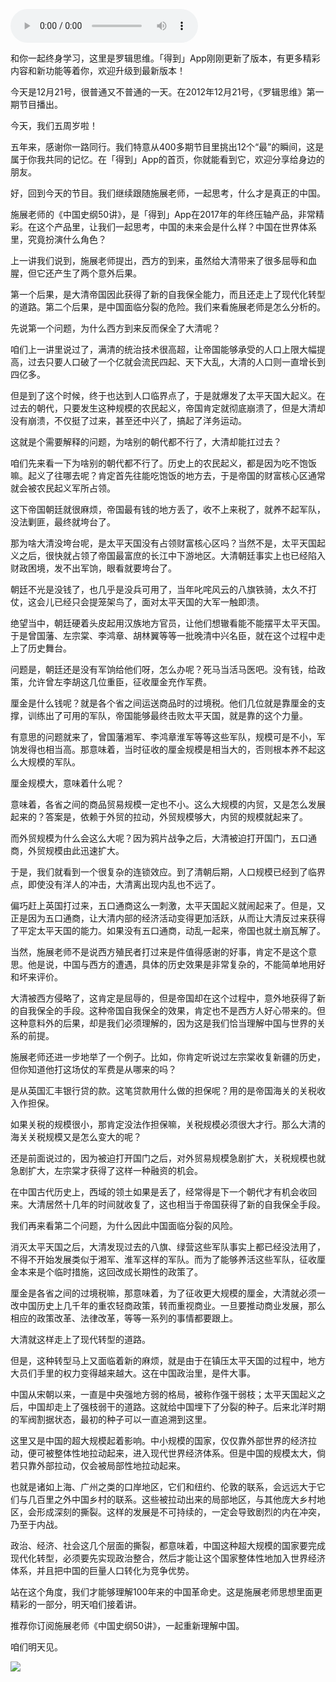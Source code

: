 <audio src="http://igetoss.cdn.igetget.com/mp3/201712/21/201712210055590709313443.mp3" controls="controls">您的浏览器不支持 audio 标签。</audio><p>和你一起终身学习，这里是罗辑思维。「得到」App刚刚更新了版本，有更多精彩内容和新功能等着你，欢迎升级到最新版本！</p><p>今天是12月21号，很普通又不普通的一天。在2012年12月21号，《罗辑思维》第一期节目播出。</p><p>今天，我们五周岁啦！</p><p>五年来，感谢你一路同行。我们特意从400多期节目里挑出12个“最”的瞬间，这是属于你我共同的记忆。在「得到」App的首页，你就能看到它，欢迎分享给身边的朋友。</p><p>好，回到今天的节目。我们继续跟随施展老师，一起思考，什么才是真正的中国。</p><p>施展老师的《中国史纲50讲》，是「得到」App在2017年的年终压轴产品，非常精彩。在这个产品里，让我们一起思考，中国的未来会是什么样？中国在世界体系里，究竟扮演什么角色？</p><p>上一讲我们说到，施展老师提出，西方的到来，虽然给大清带来了很多屈辱和血腥，但它还产生了两个意外后果。</p><p>第一个后果，是大清帝国因此获得了新的自我保全能力，而且还走上了现代化转型的道路。第二个后果，是中国面临分裂的危险。我们来看施展老师是怎么分析的。</p><p>先说第一个问题，为什么西方到来反而保全了大清呢？</p><p>咱们上一讲里说过了，满清的统治技术很高超，让帝国能够承受的人口上限大幅提高，过去只要人口破了一个亿就会流民四起、天下大乱，大清的人口则一直增长到四亿多。</p><p>但是到了这个时候，终于也达到人口临界点了，于是就爆发了太平天国大起义。在过去的朝代，只要发生这种规模的农民起义，帝国肯定就彻底崩溃了，但是大清却没有崩溃，不仅挺了过来，甚至还中兴了，搞起了洋务运动。</p><p>这就是个需要解释的问题，为啥别的朝代都不行了，大清却能扛过去？</p><p>咱们先来看一下为啥别的朝代都不行了。历史上的农民起义，都是因为吃不饱饭嘛。起义了往哪去呢？肯定首先往能吃饱饭的地方去，于是帝国的财富核心区通常就会被农民起义军所占领。</p><p>这下帝国朝廷就很麻烦，帝国最有钱的地方丢了，收不上来税了，就养不起军队，没法剿匪，最终就垮台了。</p><p>那为啥大清没垮台呢，是太平天国没有占领财富核心区吗？当然不是，太平天国起义之后，很快就占领了帝国最富庶的长江中下游地区。大清朝廷事实上也已经陷入财政困境，发不出军饷，眼看就要垮台了。</p><p>朝廷不光是没钱了，也几乎是没兵可用了，当年叱咤风云的八旗铁骑，太久不打仗，这会儿已经只会提笼架鸟了，面对太平天国的大军一触即溃。</p><p>绝望当中，朝廷硬着头皮起用汉族地方官员，让他们想辙看能不能摆平太平天国。于是曾国藩、左宗棠、李鸿章、胡林翼等等一批晚清中兴名臣，就在这个过程中走上了历史舞台。</p><p>问题是，朝廷还是没有军饷给他们呀，怎么办呢？死马当活马医吧。没有钱，给政策，允许曾左李胡这几位重臣，征收厘金充作军费。</p><p>厘金是什么钱呢？就是各个省之间运送商品时的过境税。他们几位就是靠厘金的支撑，训练出了可用的军队，帝国能够最终击败太平天国，就是靠的这个力量。</p><p>有意思的问题就来了，曾国藩湘军、李鸿章淮军等等这些军队，规模可是不小，军饷发得也相当高。那意味着，当时征收的厘金规模是相当大的，否则根本养不起这么大规模的军队。</p><p>厘金规模大，意味着什么呢？</p><p>意味着，各省之间的商品贸易规模一定也不小。这么大规模的内贸，又是怎么发展起来的？答案是，依赖于外贸的拉动，外贸规模够大，内贸的规模就起来了。</p><p>而外贸规模为什么会这么大呢？因为鸦片战争之后，大清被迫打开国门，五口通商，外贸规模由此迅速扩大。</p><p>于是，我们就看到一个很复杂的连锁效应。到了清朝后期，人口规模已经到了临界点，即使没有洋人的冲击，大清离出现内乱也不远了。</p><p>偏巧赶上英国打过来，五口通商这么一刺激，太平天国起义就闹起来了。但是，又正是因为五口通商，让大清内部的经济活动变得更加活跃，从而让大清反过来获得了平定太平天国的能力。如果没有五口通商，动乱一起来，帝国也就土崩瓦解了。</p><p>当然，施展老师不是说西方殖民者打过来是件值得感谢的好事，肯定不是这个意思。他是说，中国与西方的遭遇，具体的历史效果是非常复杂的，不能简单地用好和坏来评价。</p><p>大清被西方侵略了，这肯定是屈辱的，但是帝国却在这个过程中，意外地获得了新的自我保全的手段。这种帝国自我保全的效果，肯定也不是西方人好心带来的。但这种意料外的后果，却是我们必须理解的，因为这是我们恰当理解中国与世界的关系的前提。</p><p>施展老师还进一步地举了一个例子。比如，你肯定听说过左宗棠收复新疆的历史，但你知道他打这场仗的军费是从哪来的吗？</p><p>是从英国汇丰银行贷的款。这笔贷款用什么做的担保呢？用的是帝国海关的关税收入作担保。</p><p>如果关税的规模很小，那肯定没法作担保嘛，关税规模必须很大才行。那么大清的海关关税规模又是怎么变大的呢？</p><p>还是前面说过的，因为被迫打开国门之后，对外贸易规模急剧扩大，关税规模也就急剧扩大，左宗棠才获得了这样一种融资的机会。</p><p>在中国古代历史上，西域的领土如果是丢了，经常得是下一个朝代才有机会收回来。大清居然十几年的时间就收复了，这也相当于帝国获得了新的自我保全手段。</p><p>我们再来看第二个问题，为什么因此中国面临分裂的风险。</p><p>消灭太平天国之后，大清发现过去的八旗、绿营这些军队事实上都已经没法用了，不得不开始发展类似于湘军、淮军这样的军队。而为了能够养活这些军队，征收厘金本来是个临时措施，这回改成长期性的政策了。</p><p>厘金是各省之间的过境税嘛，那意味着，为了征收更大规模的厘金，大清就必须一改中国历史上几千年的重农轻商政策，转而重视商业。一旦要推动商业发展，那么相应的政策改革、法律改革，等等一系列的事情都要跟上。</p><p>大清就这样走上了现代转型的道路。</p><p>但是，这种转型马上又面临着新的麻烦，就是由于在镇压太平天国的过程中，地方大员们手里的权力变得越来越大。这在中国政治里，是件大事。</p><p>中国从宋朝以来，一直是中央强地方弱的格局，被称作强干弱枝；太平天国起义之后，中国却走上了强枝弱干的道路。这就给中国埋下了分裂的种子。后来北洋时期的军阀割据状态，最初的种子可以一直追溯到这里。</p><p>这里又是中国的超大规模起着影响。中小规模的国家，仅仅靠外部世界的经济拉动，便可被整体性地拉动起来，进入现代世界经济体系。但是中国的规模太大，倘若只靠外部拉动，仅会被局部性地拉动起来。</p><p>也就是诸如上海、广州之类的口岸地区，它们和纽约、伦敦的联系，会远远大于它们与几百里之外中国乡村的联系。这些被拉动出来的局部地区，与其他庞大乡村地区，会形成深刻的撕裂。这样的发展是不可持续的，一定会导致剧烈的内在冲突，乃至于内战。</p><p>政治、经济、社会这几个层面的撕裂，都意味着，中国这种超大规模的国家要完成现代化转型，必须要先实现政治整合，然后才能让这个国家整体性地加入世界经济体系，并且把中国的巨量人口转化为竞争优势。</p><p>站在这个角度，我们才能够理解100年来的中国革命史。这是施展老师思想里面更精彩的一部分，明天咱们接着讲。</p><p>推荐你订阅施展老师《中国史纲50讲》，一起重新理解中国。</p><p>咱们明天见。</p><img src="https://piccdn.igetget.com/img/201712/20/201712202340065508326665.jpg" />